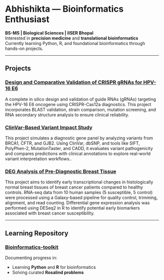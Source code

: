 #  Abhishikta — Bioinformatics Enthusiast

 **BS-MS | Biological Sciences | IISER Bhopal**  
 Interested in **precision medicine** and **translational bioinformatics**  
 Currently learning Python, R, and foundational bioinformatics through hands-on projects.

---

##  Projects

###  [Design and Comparative Validation of CRISPR gRNAs for HPV-16 E6](https://github.com/AbhishiktaPradhan-code/Design-and-Comparative-Validation-of-CRISPR-gRNAs-for-HPV-16-E6)
A complete in silico design and validation of guide RNAs (gRNAs) targeting the HPV-16 E6 oncogene using CRISPR-Cas12a diagnostics. This project incorporates BLAST validation, strain comparison, mutation screening, and RNA secondary structure analysis to ensure clinical reliability.

###  [ClinVar-Based Variant Impact Study](https://github.com/AbhishiktaPradhan-code/Clinvar-based-variant-impact-study/tree/main)
This project simulates a diagnostic gene panel by analyzing variants from BRCA1, CFTR, and GJB2. Using ClinVar, dbSNP, and tools like SIFT, PolyPhen-2, MutationTaster, and CADD, it evaluates variant pathogenicity and compares predictions with clinical annotations to explore real-world variant interpretation workflows..

###  [DEG Analysis of Pre-Diagnostic Breast Tissue](https://github.com/AbhishiktaPradhan-code/DEG_Analysis_of-Pre-Diagnostic_Breast_Tissue)
This project aims to identify early transcriptional changes in histologically normal breast tissues of breast cancer patients compared to healthy controls. RNA-seq data from 10 human samples (5 susceptible, 5 control) were processed using a Galaxy-based pipeline for quality control, trimming, alignment, and read counting. Differential gene expression analysis was performed using DESeq2 in R to identify potential early biomarkers associated with breast cancer susceptibility.

---

##  Learning Repository

###  [Bioinformatics-toolkit](https://github.com/AbhishiktaPradhan-code/bioinformatics-toolkit)
Documenting progress in:
- Learning **Python** and **R** for bioinformatics
- Solving curated **Rosalind problems** 
